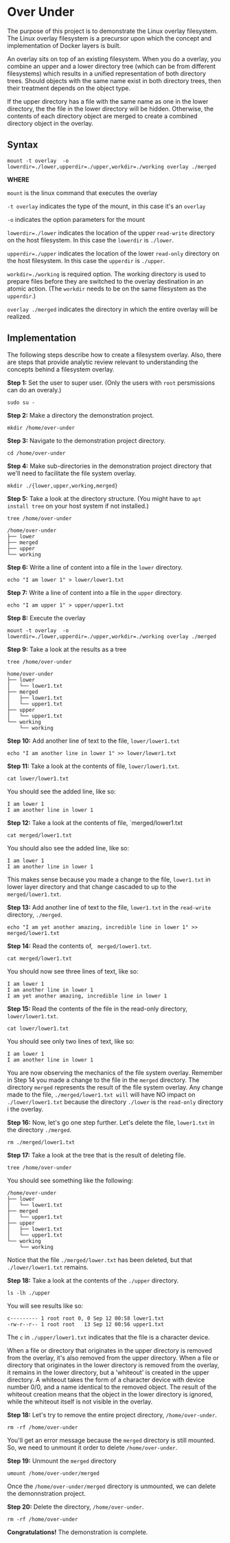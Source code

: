 # Over Under

The purpose of this project is to demonstrate the Linux overlay filesystem. The Linux overlay filesystem is a precursor
upon which the concept and implementation of Docker layers is built.

An overlay sits on top of an existing filesystem. When you do a overlay, you combine an upper and a lower
directory tree (which can be from different filesystems) which results in a unified representation of
both directory trees. Should objects with the same name exist in both directory trees, then their
treatment depends on the object type.

If the upper directory has a file with the same name as one in the lower directory, the the file in the lower
directory will be hidden. Otherwise, the contents of each directory object are merged to create a
combined directory object in the overlay.

## Syntax

`mount -t overlay  -o lowerdir=./lower,upperdir=./upper,workdir=./working overlay ./merged`

**WHERE**

`mount` is the linux command that executes the overlay

`-t overlay` indicates the type of the mount, in this case it's an `overlay`

`-o` indicates the option parameters for the mount

`lowerdir=./lower` indicates the location of the upper `read-write` directory on the host filesystem.
In this case the `lowerdir` is `./lower`.

`upperdir=./upper` indicates the location of the lower `read-only` directory on the host filesystem.
In this case the `upperdir` is `./upper`.

`workdir=./working` is required option. The working directory is used to prepare files before they are switched
to the overlay destination in an atomic action. (The `workdir` needs to be on the same filesystem as the `upperdir`.)

`overlay ./merged` indicates the directory in which the entire overlay will be realized.

## Implementation

The following steps describe how to create a filesystem overlay. Also, there are steps that provide analytic review
relevant to understanding the concepts behind a filesystem overlay.

**Step 1:** Set the user to super user. (Only the users with `root` persmissions can do an overaly.)

`sudo su -`

**Step 2:** Make a directory the demonstration project.

`mkdir /home/over-under`

**Step 3:** Navigate to the demonstration project directory.

`cd /home/over-under`

**Step 4:** Make sub-directories in the demonstration project directory that we'll need to facilitate
the file system overlay.

`mkdir ./{lower,upper,working,merged}`

**Step 5:** Take a look at the directory structure. (You might have to `apt install tree` on your host system if not installed.)

`tree /home/over-under`

```text
/home/over-under
├── lower
├── merged
├── upper
└── working
```

**Step 6:** Write a line of content into a file in the `lower` directory.

`echo "I am lower 1" > lower/lower1.txt`

**Step 7:** Write a line of content into a file in the `upper` directory.

`echo "I am upper 1" > upper/upper1.txt`

**Step 8:** Execute the overlay

`mount -t overlay  -o lowerdir=./lower,upperdir=./upper,workdir=./working overlay ./merged`

**Step 9:** Take a look at the results as a tree

`tree /home/over-under`

```text
home/over-under
├── lower
│   └── lower1.txt
├── merged
│   ├── lower1.txt
│   └── upper1.txt
├── upper
│   └── upper1.txt
└── working
    └── working
```

**Step 10:** Add another line of text to the file, `lower/lower1.txt`

`echo "I am another line in lower 1" >> lower/lower1.txt`

**Step 11:** Take a look at the contents of file, `lower/lower1.txt`.

`cat lower/lower1.txt`

You should see the added line, like so:

```text
I am lower 1
I am another line in lower 1
```

**Step 12:** Take a look at the contents of file, `merged/lower1.txt

`cat merged/lower1.txt`

You should also see the added line, like so:

```text
I am lower 1
I am another line in lower 1
```

This makes sense because you made a change to the file, `lower1.txt` in lower layer 
directory and that change cascaded to up to the `merged/lower1.txt`.

**Step 13:** Add another line of text to the file, `lower1.txt` in the `read-write` directory, `./merged`.

`echo "I am yet another amazing, incredible line in lower 1" >> merged/lower1.txt`


**Step 14:** Read the contents of, ` merged/lower1.txt`.

`cat merged/lower1.txt` 

You should now see three lines of text, like so:

```text
I am lower 1
I am another line in lower 1
I am yet another amazing, incredible line in lower 1
```

**Step 15:** Read the contents of the file in the read-only directory, ` lower/lower1.txt`.

`cat lower/lower1.txt`

You should see only two lines of text, like so:

```text
I am lower 1
I am another line in lower 1
```

You are now observing the mechanics of the file system overlay. Remember in Step 14 you made a 
change to the file in the `merged` directory. The directory `merged` represents the result of the 
file system overlay. Any change made to the file, `./merged/lower1.txt will` will have NO impact on 
`./lower/lower1.txt` because the directory `./lower` is the `read-only` directory i the overlay.

**Step 16:** Now, let's go one step further. Let's delete the file, `lower1.txt` in the directory `./merged`.

`rm ./merged/lower1.txt`

**Step 17:** Take a look at the tree that is the result of deleting file.

`tree /home/over-under`

You should see something like the following:

```text
/home/over-under
├── lower
│   └── lower1.txt
├── merged
│   └── upper1.txt
├── upper
│   ├── lower1.txt
│   └── upper1.txt
└── working
    └── working
```
Notice that the file `./merged/lower.txt` has been deleted, but that `./lower/lower1.txt` remains.

**Step 18:** Take a look at the contents of the `./upper` directory.

`ls -lh ./upper`

You will see results like so:

```text
c--------- 1 root root 0, 0 Sep 12 00:58 lower1.txt
-rw-r--r-- 1 root root   13 Sep 12 00:56 upper1.txt
```

The `c` in `./upper/lower1.txt` indicates that the file is a character device.

When a file or directory that originates in the upper directory is removed from the overlay,
it's also removed from the upper directory.  When a file or directory that originates in the
lower directory is removed from the overlay, it remains in the lower directory, but a 'whiteout'
is created in the upper directory.  A whiteout takes the form of a character
device with device number 0/0, and a  name identical to the removed object.
The result of the whiteout creation means that the object in the lower directory
is ignored, while the whiteout itself is not visible in the overlay.

**Step 18:** Let's try to remove the entire project directory, `/home/over-under`.

`rm -rf /home/over-under`

You'll get an error message because the `merged` directory is still mounted. So, we need to unmount
it order to delete `/home/over-under`.

**Step 19:**  Unmount the `merged` directory

`umount /home/over-under/merged`

Once the `/home/over-under/merged` directory is unmounted, we can delete
the demonnstration project.

**Step 20:**  Delete the directory, `/home/over-under`.

`rm -rf /home/over-under`

**Congratulations!** The demonstration is complete.